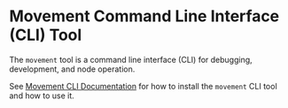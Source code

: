 # Movement Command Line Interface (CLI) Tool

The `movement` tool is a command line interface (CLI) for debugging, development, and node operation.

See [Movement CLI Documentation](https://docs.movementnetwork.xyz/) for how to install the `movement` CLI tool and how to use it.
